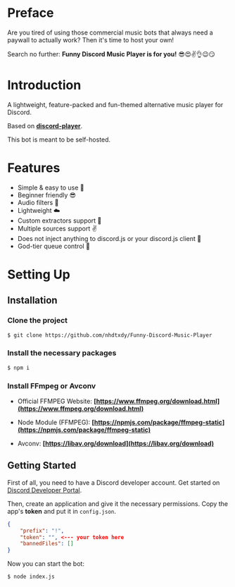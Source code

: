 # Preface
Are you tired of using those commercial music bots that always need a paywall to actually work? Then it's time to host your own!

Search no further: **Funny Discord Music Player is for you!** 😎😍✌️👌😉😏

# Introduction
A lightweight, feature-packed and fun-themed alternative music player for Discord.

Based on **[discord-player](https://github.com/Androz2091/discord-player)**.

This bot is meant to be self-hosted.

# Features
- Simple & easy to use 🤘
- Beginner friendly 😎
- Audio filters 🎸
- Lightweight ☁️
- Custom extractors support 🌌
- Multiple sources support ✌
- Does not inject anything to discord.js or your discord.js client 💉
- God-tier queue control 👑

# Setting Up
<!-- [![downloadsBadge](https://img.shields.io/badge/Download-npmjs-brightgreen)](https://npmjs.com/funny-discord-music-bot) -->
<!-- [![versionBadge](https://img.shields.io/npm/v/discord-player?style=for-the-badge)](https://npmjs.com/discord-player)
[![discordBadge](https://img.shields.io/discord/558328638911545423?style=for-the-badge&color=7289da)](https://androz2091.fr/discord)
[![wakatime](https://wakatime.com/badge/github/Androz2091/discord-player.svg)](https://wakatime.com/badge/github/Androz2091/discord-player)
[![CodeFactor](https://www.codefactor.io/repository/github/androz2091/discord-player/badge/v5)](https://www.codefactor.io/repository/github/androz2091/discord-player/overview/v5) -->

## Installation

### Clone the project

```sh
$ git clone https://github.com/nhdtxdy/Funny-Discord-Music-Player
```

### Install the necessary packages
```sh
$ npm i
```

### Install FFmpeg or Avconv
- Official FFMPEG Website: **[https://www.ffmpeg.org/download.html](https://www.ffmpeg.org/download.html)**

- Node Module (FFMPEG): **[https://npmjs.com/package/ffmpeg-static](https://npmjs.com/package/ffmpeg-static)**

- Avconv: **[https://libav.org/download](https://libav.org/download)**

## Getting Started

First of all, you need to have a Discord developer account. Get started on [Discord Developer Portal](https://discord.com/developers/applications).

Then, create an application and give it the necessary permissions. Copy the app's **token** and put it in `config.json`.

```json
{
    "prefix": "!",
    "token": "", <--- your token here
    "bannedFiles": []
}
```

Now you can start the bot:

```sh
$ node index.js
```
